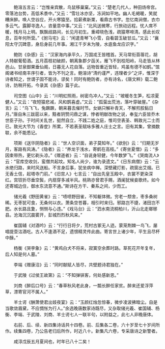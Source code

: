 <!-- { "loadSidebar": true } -->
　　鲍溶五言云：“岂惟亲宾散，鸟鼠移巢窠。”又云：“楚老几代人，种田炀帝宫。零落池台势，高低禾黍中。”又云：“雪壮冰亦坚，冻涧如平地。幽人毛褐暖，笑就糟床醉。唤人空谷应，开火寒猿至。拾薪煮新栗，看鼎古书字。忽忆南涧僧，衣巾多云气。露脚寻逸人，咨量意中事。”又云：“北风送微寒，行旅动远程。忧人席不暖，残月马上明。飘飘歧路间，长见月初生。重嶂晓色浅，疏猿寒啼清。感此长叹息，百年何所营。”《驸马宅》云：“闲遣青琴飞小雪，自看碧玉破甘瓜。”又云：“襄阳太守沉碑意，身后身前几年事。湘江千岁未为陵，水底鱼龙应识字。”

　　鲍防《杂感》云：“汉家海内承平久，万国戎王皆稽首。天马常衔苜蓿花，胡人特献葡萄酒。五月荔枝初破颜，朝离象郡夕函关。雁飞不到桂阳岭，马走皆从林邑山。甘泉御果垂仙阁，日暮无人花自落。远物皆重近皆轻，鸡虽有德不如鹤。”馆阁诸书经南丰序引者，皆为不刊之言。鲍溶诗“清约谨严，违理者少”之评，惟深于诗者知之，世谓子固不能诗，谬矣！同时有鲍防者，亦有诗名，《唐文粹》载二鲍诗，防稍开拓，今录其《杂感》篇于此。

　　司空图《山中》云：“川明虹照雨，树密鸟冲人。”又云：“坡暖冬生笋，松凉夏健人。”又云：“夜短猿悲减，风和鹊喜虚。”又云：“孤萤出荒池，落叶穿破屋。”《杂言》云：“乌飞飞，兔蹶蹶，朝来暮去催时节。女娲只解补青天，不解煎胶黏日月。”唐自朱三跋扈以来，黠者阴赞问鼎之谋，悖者明献改物之说，奉玺六臣皆乔木世臣子孙。于时间关乱世，挺然自立，不践二姓之庭，惟司空表圣、韩致光二士而已。致光大节为《香奁》所累，不若表圣赋咏多雅人庄士之言。旧有其集，曾摘数联，余不能悉记。

　　项斯《送华阴隐者》云：“世人空识面，弟子莫知年。”《欲别》云：“归期无岁月，客路有风涛。”《隐者》云：“养龙于浅水，寄鹤在高枝。”《寄坐夏僧》云：“多因束带热，更忆剃头凉。”《赠道者》云：“自说身轻健，今年数梦飞。”《哭南流人》云：“官库空收剑，蛮僧共起坟。知名人尚少，谁为录遗文。”《日东病僧》云：“云水绝归路，来时风送船。不言身后事，犹坐病中禅。深壁藏灯影，疏窗出艾烟。已无香土信，起塔寺门前。”《旧宫人》七言云：“自出先皇玉殿中，衣裳不更染深红。宫钗折尽垂空鬓，内扇穿多减半风。桃熟亦曾君手赐，酒阑犹候妾歌终。如今还寄城边住，御水东流意不通。”斯诗在方干、秦系之间，少而工。

　　储光羲《野田黄雀》云：“啧啧野田雀，不知躯体微。穷老一颓舍，枣多桑树稀。无枣犹可食，无桑何以衣。萧条空苍暮，相引时来归。邪路岂不捷，渚田岂不肥。水长路且夐，恻恻与心违。”《戏马台》云：“泗水南流桐柏川，沂山北走瑯琊县。沧海沉沉晨雾开，彭城烈烈秋风来。”

　　崔国辅《对酒吟》云：“行行日将夕，荒村古冢无人迹。蒙笼荆棘一鸟飞，屡唱提壶沽酒吃。古人不逢酒不足，遗恨精灵传此曲。寄言世上诸少年，平生且尽杯中醁。”

　　杨衡《哭李象》云：“黄鸡白犬不将来，寂寞空余葬时路。草死花开年复年，后人知是何人墓。”

　　李端《赠康洽》云：“同时献赋人皆尽，共壁题诗君独在。”

　　于武陵《过侯王故第》云：“不知弹铗客，何处感新恩。”

　　刘商《醉后口号》云：“春草秋风老此身，一瓢长醉任家贫。醉来还爱浮萍草，漂寄官河不属人。”

　　羊士谔《酬萧使君出妓夜宴》云：“玉颜红烛忽惊春，微步凌波拂暗尘。自是当歌敛眉黛，不应惆怅为行人。”余选晚唐数家诗既尽，又杂取储光羲、崔国辅、杨衡、李端、于武陵、刘商、羊士谔七人一联半句，以附益之，此七人非晚唐体。

　　右前、后、续、新四集诗话共十四卷。前、后集各二卷，六十岁至七十岁间所作。续集四卷，乃公告老归后所作，时近八十。新集凡六卷，专采唐诗之新警者。

　　咸淳戊辰五月夏间也，时年已八十二矣！ 
　

